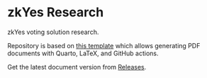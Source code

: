 # zkYes Research

zkYes voting solution research.

Repository is based on [this template](https://github.com/SimonWaldherr/BookTemplate) which allows generating PDF documents with Quarto, LaTeX, and GitHub actions.

Get the latest document version from [Releases](https://github.com/kaxxa123/zkyes-research/releases).
